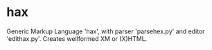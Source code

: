 # hax
Generic Markup Language 'hax', with parser 'parsehex.py' and editor 'edithax.py'. Creates wellformed XM or (X)HTML. 
